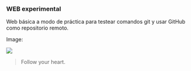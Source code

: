 ### WEB experimental 

Web  básica a modo de práctica para testear comandos git y usar GitHub como repositorio remoto.


Image:

![](https://www.xtrafondos.com/wallpapers/la-luna-sobre-las-nubes-al-atardecer-8796.jpg)

> Follow your heart.
